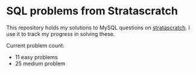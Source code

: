 # SQL problems from Stratascratch

This repository holds my solutions to MySQL questions on [stratascratch](https://www.stratascratch.com/). I use it to track my progress in solving these.

Current problem count:
- 11 easy problems
- 25 medium problem